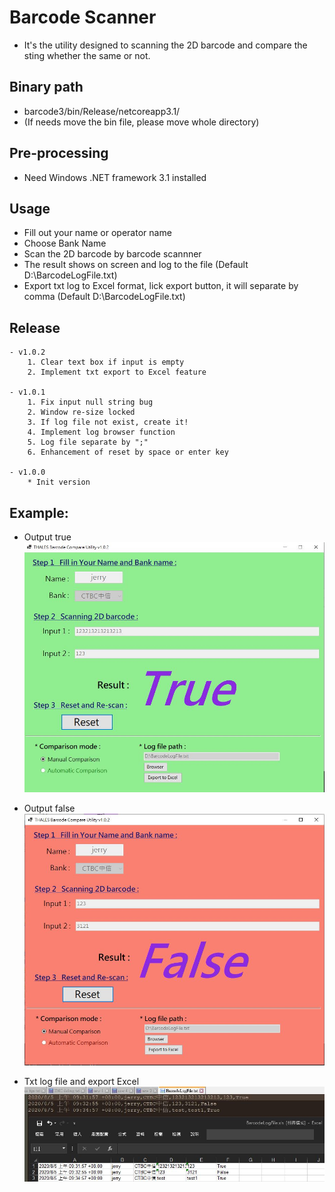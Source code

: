 # Barcode Scanner
 - It's the utility designed to scanning the 2D barcode and compare the sting whether the same or not.

## Binary path
 - barcode3/bin/Release/netcoreapp3.1/
 - (If needs move the bin file, please move whole directory)

## Pre-processing
 - Need Windows .NET framework 3.1 installed

## Usage
 - Fill out your name or operator name
 - Choose Bank Name
 - Scan the 2D barcode by barcode scannner
 - The result shows on screen and log to the file (Default D:\\BarcodeLogFile.txt)
 - Export txt log to Excel format, lick export button, it will separate by comma (Default D:\\BarcodeLogFile.txt)

## Release
    - v1.0.2
        1. Clear text box if input is empty
        2. Implement txt export to Excel feature

    - v1.0.1
        1. Fix input null string bug
        2. Window re-size locked
        3. If log file not exist, create it!
        4. Implement log browser function
        5. Log file separate by ";"
        6. Enhancement of reset by space or enter key

    - v1.0.0
        * Init version

## Example:
 - Output true
![Correct 2D compare](./image/sample_true.jpg)

 - Output false
![Incorrect 2D compare](./image/sample_false.jpg)

 - Txt log file and export Excel
![Log file](./image/log.jpg)
